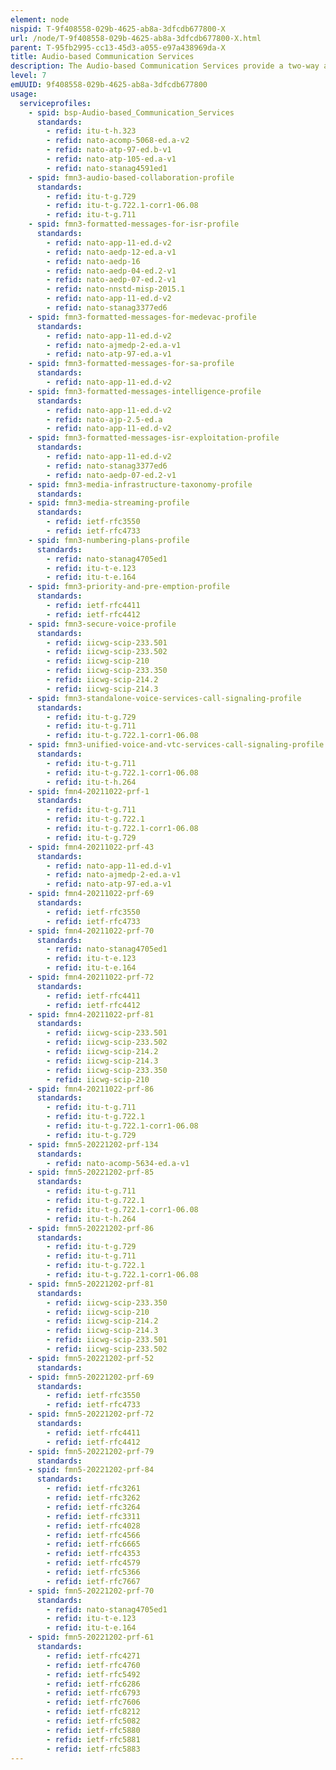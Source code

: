 ```yaml
---
element: node
nispid: T-9f408558-029b-4625-ab8a-3dfcdb677800-X
url: /node/T-9f408558-029b-4625-ab8a-3dfcdb677800-X.html
parent: T-95fb2995-cc13-45d3-a055-e97a438969da-X
title: Audio-based Communication Services
description: The Audio-based Communication Services provide a two-way audio transmission between different parties on the network, including call set-up and call co-ordination in a bi-directional manner. These services also provide simultaneous audio conferencing among two or more remote points by means of a Multipoint Control Unit (MCU). This is a bridge that interconnects calls from several sources (in a similar way to the video conference call). All parties call the MCU unit, or the MCU unit can also call the parties which are going to participate, in sequence. There are MCU bridges for IP and ISDN-based videoconferencing. There are MCUs which are pure software, and others which are a combination of hardware and software. An MCU is characterized according to the number of simultaneous calls it can handle, its ability to conduct transposing of data rates and protocols (transrating and transcoding), and features such as Continuous Presence, in which multiple parties can be seen onscreen at once.
level: 7
emUUID: 9f408558-029b-4625-ab8a-3dfcdb677800
usage:
  serviceprofiles:
    - spid: bsp-Audio-based_Communication_Services
      standards:
        - refid: itu-t-h.323
        - refid: nato-acomp-5068-ed.a-v2
        - refid: nato-atp-97-ed.b-v1
        - refid: nato-atp-105-ed.a-v1
        - refid: nato-stanag4591ed1
    - spid: fmn3-audio-based-collaboration-profile
      standards:
        - refid: itu-t-g.729
        - refid: itu-t-g.722.1-corr1-06.08
        - refid: itu-t-g.711
    - spid: fmn3-formatted-messages-for-isr-profile
      standards:
        - refid: nato-app-11-ed.d-v2
        - refid: nato-aedp-12-ed.a-v1
        - refid: nato-aedp-16
        - refid: nato-aedp-04-ed.2-v1
        - refid: nato-aedp-07-ed.2-v1
        - refid: nato-nnstd-misp-2015.1
        - refid: nato-app-11-ed.d-v2
        - refid: nato-stanag3377ed6
    - spid: fmn3-formatted-messages-for-medevac-profile
      standards:
        - refid: nato-app-11-ed.d-v2
        - refid: nato-ajmedp-2-ed.a-v1
        - refid: nato-atp-97-ed.a-v1
    - spid: fmn3-formatted-messages-for-sa-profile
      standards:
        - refid: nato-app-11-ed.d-v2
    - spid: fmn3-formatted-messages-intelligence-profile
      standards:
        - refid: nato-app-11-ed.d-v2
        - refid: nato-ajp-2.5-ed.a
        - refid: nato-app-11-ed.d-v2
    - spid: fmn3-formatted-messages-isr-exploitation-profile
      standards:
        - refid: nato-app-11-ed.d-v2
        - refid: nato-stanag3377ed6
        - refid: nato-aedp-07-ed.2-v1
    - spid: fmn3-media-infrastructure-taxonomy-profile
      standards:
    - spid: fmn3-media-streaming-profile
      standards:
        - refid: ietf-rfc3550
        - refid: ietf-rfc4733
    - spid: fmn3-numbering-plans-profile
      standards:
        - refid: nato-stanag4705ed1
        - refid: itu-t-e.123
        - refid: itu-t-e.164
    - spid: fmn3-priority-and-pre-emption-profile
      standards:
        - refid: ietf-rfc4411
        - refid: ietf-rfc4412
    - spid: fmn3-secure-voice-profile
      standards:
        - refid: iicwg-scip-233.501
        - refid: iicwg-scip-233.502
        - refid: iicwg-scip-210
        - refid: iicwg-scip-233.350
        - refid: iicwg-scip-214.2
        - refid: iicwg-scip-214.3
    - spid: fmn3-standalone-voice-services-call-signaling-profile
      standards:
        - refid: itu-t-g.729
        - refid: itu-t-g.711
        - refid: itu-t-g.722.1-corr1-06.08
    - spid: fmn3-unified-voice-and-vtc-services-call-signaling-profile
      standards:
        - refid: itu-t-g.711
        - refid: itu-t-g.722.1-corr1-06.08
        - refid: itu-t-h.264
    - spid: fmn4-20211022-prf-1
      standards:
        - refid: itu-t-g.711
        - refid: itu-t-g.722.1
        - refid: itu-t-g.722.1-corr1-06.08
        - refid: itu-t-g.729
    - spid: fmn4-20211022-prf-43
      standards:
        - refid: nato-app-11-ed.d-v1
        - refid: nato-ajmedp-2-ed.a-v1
        - refid: nato-atp-97-ed.a-v1
    - spid: fmn4-20211022-prf-69
      standards:
        - refid: ietf-rfc3550
        - refid: ietf-rfc4733
    - spid: fmn4-20211022-prf-70
      standards:
        - refid: nato-stanag4705ed1
        - refid: itu-t-e.123
        - refid: itu-t-e.164
    - spid: fmn4-20211022-prf-72
      standards:
        - refid: ietf-rfc4411
        - refid: ietf-rfc4412
    - spid: fmn4-20211022-prf-81
      standards:
        - refid: iicwg-scip-233.501
        - refid: iicwg-scip-233.502
        - refid: iicwg-scip-214.2
        - refid: iicwg-scip-214.3
        - refid: iicwg-scip-233.350
        - refid: iicwg-scip-210
    - spid: fmn4-20211022-prf-86
      standards:
        - refid: itu-t-g.711
        - refid: itu-t-g.722.1
        - refid: itu-t-g.722.1-corr1-06.08
        - refid: itu-t-g.729
    - spid: fmn5-20221202-prf-134
      standards:
        - refid: nato-acomp-5634-ed.a-v1
    - spid: fmn5-20221202-prf-85
      standards:
        - refid: itu-t-g.711
        - refid: itu-t-g.722.1
        - refid: itu-t-g.722.1-corr1-06.08
        - refid: itu-t-h.264
    - spid: fmn5-20221202-prf-86
      standards:
        - refid: itu-t-g.729
        - refid: itu-t-g.711
        - refid: itu-t-g.722.1
        - refid: itu-t-g.722.1-corr1-06.08
    - spid: fmn5-20221202-prf-81
      standards:
        - refid: iicwg-scip-233.350
        - refid: iicwg-scip-210
        - refid: iicwg-scip-214.2
        - refid: iicwg-scip-214.3
        - refid: iicwg-scip-233.501
        - refid: iicwg-scip-233.502
    - spid: fmn5-20221202-prf-52
      standards:
    - spid: fmn5-20221202-prf-69
      standards:
        - refid: ietf-rfc3550
        - refid: ietf-rfc4733
    - spid: fmn5-20221202-prf-72
      standards:
        - refid: ietf-rfc4411
        - refid: ietf-rfc4412
    - spid: fmn5-20221202-prf-79
      standards:
    - spid: fmn5-20221202-prf-84
      standards:
        - refid: ietf-rfc3261
        - refid: ietf-rfc3262
        - refid: ietf-rfc3264
        - refid: ietf-rfc3311
        - refid: ietf-rfc4028
        - refid: ietf-rfc4566
        - refid: ietf-rfc6665
        - refid: ietf-rfc4353
        - refid: ietf-rfc4579
        - refid: ietf-rfc5366
        - refid: ietf-rfc7667
    - spid: fmn5-20221202-prf-70
      standards:
        - refid: nato-stanag4705ed1
        - refid: itu-t-e.123
        - refid: itu-t-e.164
    - spid: fmn5-20221202-prf-61
      standards:
        - refid: ietf-rfc4271
        - refid: ietf-rfc4760
        - refid: ietf-rfc5492
        - refid: ietf-rfc6286
        - refid: ietf-rfc6793
        - refid: ietf-rfc7606
        - refid: ietf-rfc8212
        - refid: ietf-rfc5082
        - refid: ietf-rfc5880
        - refid: ietf-rfc5881
        - refid: ietf-rfc5883
---
```

